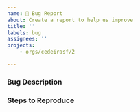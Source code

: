 ```yaml
---
name: 🐛 Bug Report
about: Create a report to help us improve
title: ''
labels: bug
assignees: ''
projects:
    - orgs/cedeirasf/2

---
```


### Bug Description
<!-- A clear and concise description of the bug.  -->

### Steps to Reproduce
<!-- Steps to reproduce the undesired behavior: -->
